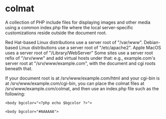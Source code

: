 # colmat

A collection of PHP include files for displaying images and other media
using a common index.php file where the local server-specific customizations
reside outside the document root.

Red Hat-based Linux distributions use a server root of "/var/www".
Debian-based Linux distributions use a	server root of "/etc/apache2".
Apple MacOS uses a server root of "/Library/WebServer"
Some sites use a server root refix of "/srv/www" and add virtual hosts 
under that: e.g., example.com's server root at "/srv/www/example.com",
with the document and cgi roots beneath that.

If your document root is at /srv/www/example.com/html and your cgi-bin 
is at /srv/www/example.com/cgi-bin, you can place the colmat files at 
/srv/www/example.com/colmat, and then use an index.php file such as 
the following:

<!DOCTYPE html>
<html>
<head>
<?php if (file_exists('.title')) {
        $title = file_get_contents('.title');
} else {
        $title = $_SERVER['HTTP_HOST'];
} ?>

<meta http-equiv="Content-Type" content="text/html; charset=utf-8" />
<link type="text/css" rel="stylesheet" media="all" href="/style.css" />
<title><?php echo $title ?></title>

<?php 
        $colmat_root = dirname($_SERVER['DOCUMENT_ROOT']) . "/colmat";
?>
</head>

<?php include "$colmat_root/bgcolor.inc" ?>
<?php if ($bgcolor != "") { ?>
	<body bgcolor="<?php echo $bgcolor ?>">
<?php } else { ?>
	<body bgcolor="#AAAAAA">
<?php } ?>

<?php include "$colmat_root/header.inc" ?>
<?php if (file_exists(".content")) { include ".content" ; } ?>
<?php include "$colmat_root/trailer.inc" ?>

</body>
</html>

